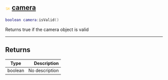## ![shared](.gitbook/assets/shared.png) [camera](home/camera)



```lua
boolean camera:isValid()
```

Returns true if the camera object is valid


------
## Returns

| Type   | Description |
| ------ | ----------: |
| boolean | No description |

